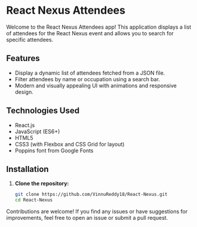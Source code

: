 # React Nexus Attendees

Welcome to the React Nexus Attendees app! This application displays a list of attendees for the React Nexus event and allows you to search for specific attendees.

## Features

- Display a dynamic list of attendees fetched from a JSON file.
- Filter attendees by name or occupation using a search bar.
- Modern and visually appealing UI with animations and responsive design.

## Technologies Used

- React.js
- JavaScript (ES6+)
- HTML5
- CSS3 (with Flexbox and CSS Grid for layout)
- Poppins font from Google Fonts

## Installation

1. **Clone the repository:**

   ```bash
   git clone https://github.com/VinnuReddy18/React-Nexus.git
   cd React-Nexus

Contributions are welcome! If you find any issues or have suggestions for improvements, feel free to open an issue or submit a pull request.


